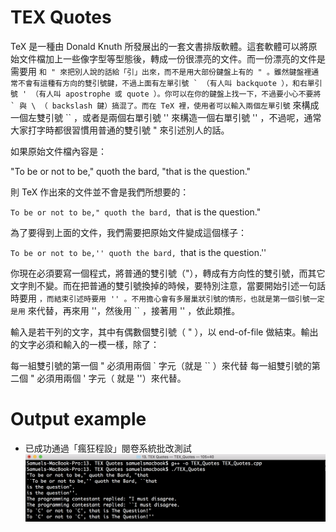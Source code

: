 # TEX Quotes 

TeX 是一種由 Donald Knuth 所發展出的一套文書排版軟體。這套軟體可以將原始文件檔加上一些像字型等型態後，轉成一份很漂亮的文件。而一份漂亮的文件是需要用 `` 和 " 來把別人說的話給「引」出來，而不是用大部份鍵盤上有的 " 。雖然鍵盤裡通常不會有這種有方向的雙引號鍵，不過上面有左單引號 ` （有人叫 backquote ），和右單引號 ' （有人叫 apostrophe 或 quote ）。你可以在你的鍵盤上找一下，不過要小心不要將 ` 與 \ （ backslash 鍵）搞混了。而在 TeX 裡，使用者可以輸入兩個左單引號 `` 來構成一個左雙引號 `` ，或者是兩個右單引號 '' 來構造一個右單引號 '' ，不過呢，通常大家打字時都很習慣用普通的雙引號 " 來引述別人的話。

如果原始文件檔內容是：

"To be or not to be," quoth the bard, "that is the question."

則 TeX 作出來的文件並不會是我們所想要的：

``To be or not to be," quoth the bard, ``that is the question."

為了要得到上面的文件，我們需要把原始文件變成這個樣子：

``To be or not to be,'' quoth the bard, ``that is the question.''

你現在必須要寫一個程式，將普通的雙引號（"），轉成有方向性的雙引號，而其它文字則不變。而在把普通的雙引號換掉的時候，要特別注意，當要開始引述一句話時要用 `` ，而結束引述時要用 '' 。不用擔心會有多層巢狀引號的情形，也就是第一個引號一定是用 `` 來代替，再來用 ''，然後用 `` ，接著用 '' ，依此類推。 

輸入是若干列的文字，其中有偶數個雙引號（ " ），以 end-of-file 做結束。輸出的文字必須和輸入的一模一樣，除了：

每一組雙引號的第一個 " 必須用兩個 ` 字元（就是 `` ）來代替
每一組雙引號的第二個 " 必須用兩個 ' 字元（ 就是 ''）來代替。 


# Output example
* 已成功通過「瘋狂程設」閱卷系統批改測試 
![image](https://github.com/Samuelchi861008/CPE-TEXQuotes_272/blob/master/結果.png)
